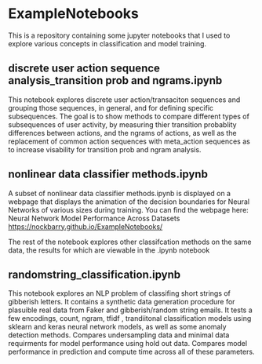 # ExampleNotebooks
This is a repository containing some jupyter notebooks that I used to explore various concepts in classification and model training.

##  discrete user action sequence analysis_transition prob and ngrams.ipynb
This notebook explores discrete user action/transaciton sequences and grouping those sequences, in general, and for defining specific subsequences. The goal is to show methods to compare different types of subsequences of user activity, by measuring thier transition probablity differences between actions, and the ngrams of actions, as well as the replacement of common action sequences with meta_action sequences as to increase visability for transition prob and ngram analysis.

##  nonlinear data classifier methods.ipynb
A subset of nonlinear data classifier methods.ipynb is displayed on a webpage that displays the animation of the decision boundaries for Neural Networks of various sizes during training. 
You can find the webpage here:
Neural Network Model Performance Across Datasets 
https://nockbarry.github.io/ExampleNotebooks/

The rest of the notebook explores other classifcation methods on the same data, the results for which are viewable in the .ipynb notebook

## randomstring_classification.ipynb
This notebook explores an NLP problem of classifing short strings of gibberish letters. It contains a synthetic data generation procedure for plasuible real data from Faker and gibberish/random string emails. It tests a few encodings, count, ngram, tfidf , trandiitonal classification models using sklearn and keras neural network models, as well as some anomaly detection methods. Compares undersampling data and minimal data requirments for model performance using hold out data. Compares model performance in prediction and compute time across all of these parameters.
